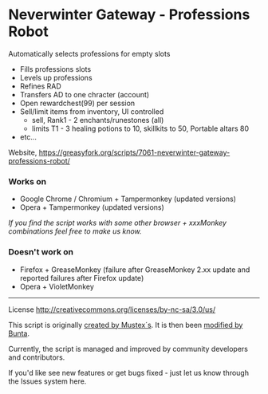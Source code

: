 # Neverwinter Gateway - Professions Robot 
Automatically selects professions for empty slots

+ Fills professions slots
+ Levels up professions
+ Refines RAD
+ Transfers AD to one chracter (account)
+ Open rewardchest(99) per session
+ Sell/limit items from inventory, UI controlled
  * sell, Rank1 - 2 enchants/runestones (all)
  * limits T1 - 3 healing potions to 10, skillkits to 50, Portable altars 80
+ etc...

Website, https://greasyfork.org/scripts/7061-neverwinter-gateway-professions-robot/

### Works on
+ Google Chrome / Chromium + Tampermonkey (updated versions)
+ Opera + Tampermonkey (updated versions)

*If you find the script works with some other browser + xxxMonkey combinations feel free to make us know.*

### Doesn't work on
+ Firefox + GreaseMonkey (failure after GreaseMonkey 2.xx update and reported failures after Firefox update)
+ Opera + VioletMonkey 

* * *

License http://creativecommons.org/licenses/by-nc-sa/3.0/us/

This script is originally [created by Mustex´s](http://userscripts.org/scripts/show/170920). It is then been [modified by Bunta](https://greasyfork.org/en/scripts/771-neverwinter-gateway-professions-robot).

Currently, the script is managed and improved by community developers and contributors.

If you'd like see new features or get bugs fixed - just let us know through the Issues system here.

